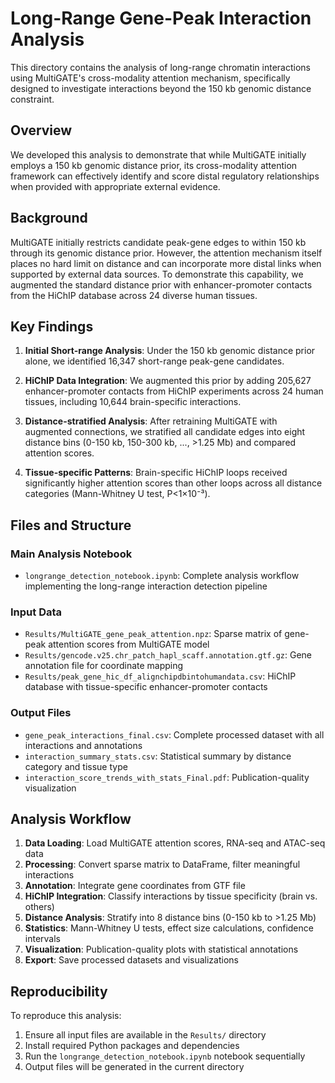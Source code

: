 # Long-Range Gene-Peak Interaction Analysis

This directory contains the analysis of long-range chromatin interactions using MultiGATE's cross-modality attention mechanism, specifically designed to investigate interactions beyond the 150 kb genomic distance constraint.

## Overview

We developed this analysis to demonstrate that while MultiGATE initially employs a 150 kb genomic distance prior, its cross-modality attention framework can effectively identify and score distal regulatory relationships when provided with appropriate external evidence.

## Background

MultiGATE initially restricts candidate peak-gene edges to within 150 kb through its genomic distance prior. However, the attention mechanism itself places no hard limit on distance and can incorporate more distal links when supported by external data sources. To demonstrate this capability, we augmented the standard distance prior with enhancer-promoter contacts from the HiChIP database across 24 diverse human tissues.

## Key Findings

1. **Initial Short-range Analysis**: Under the 150 kb genomic distance prior alone, we identified 16,347 short-range peak-gene candidates.

2. **HiChIP Data Integration**: We augmented this prior by adding 205,627 enhancer-promoter contacts from HiChIP experiments across 24 human tissues, including 10,644 brain-specific interactions.

3. **Distance-stratified Analysis**: After retraining MultiGATE with augmented connections, we stratified all candidate edges into eight distance bins (0-150 kb, 150-300 kb, ..., >1.25 Mb) and compared attention scores.

4. **Tissue-specific Patterns**: Brain-specific HiChIP loops received significantly higher attention scores than other loops across all distance categories (Mann-Whitney U test, P<1×10⁻³).



## Files and Structure

### Main Analysis Notebook
- `longrange_detection_notebook.ipynb`: Complete analysis workflow implementing the long-range interaction detection pipeline

### Input Data
- `Results/MultiGATE_gene_peak_attention.npz`: Sparse matrix of gene-peak attention scores from MultiGATE model
- `Results/gencode.v25.chr_patch_hapl_scaff.annotation.gtf.gz`: Gene annotation file for coordinate mapping
- `Results/peak_gene_hic_df_alignchipdbintohumandata.csv`: HiChIP database with tissue-specific enhancer-promoter contacts

### Output Files
- `gene_peak_interactions_final.csv`: Complete processed dataset with all interactions and annotations
- `interaction_summary_stats.csv`: Statistical summary by distance category and tissue type
- `interaction_score_trends_with_stats_Final.pdf`: Publication-quality visualization

## Analysis Workflow

1. **Data Loading**: Load MultiGATE attention scores, RNA-seq and ATAC-seq data
2. **Processing**: Convert sparse matrix to DataFrame, filter meaningful interactions
3. **Annotation**: Integrate gene coordinates from GTF file
4. **HiChIP Integration**: Classify interactions by tissue specificity (brain vs. others)
5. **Distance Analysis**: Stratify into 8 distance bins (0-150 kb to >1.25 Mb)
6. **Statistics**: Mann-Whitney U tests, effect size calculations, confidence intervals
7. **Visualization**: Publication-quality plots with statistical annotations
8. **Export**: Save processed datasets and visualizations


## Reproducibility

To reproduce this analysis:

1. Ensure all input files are available in the `Results/` directory
2. Install required Python packages and dependencies
3. Run the `longrange_detection_notebook.ipynb` notebook sequentially
4. Output files will be generated in the current directory



